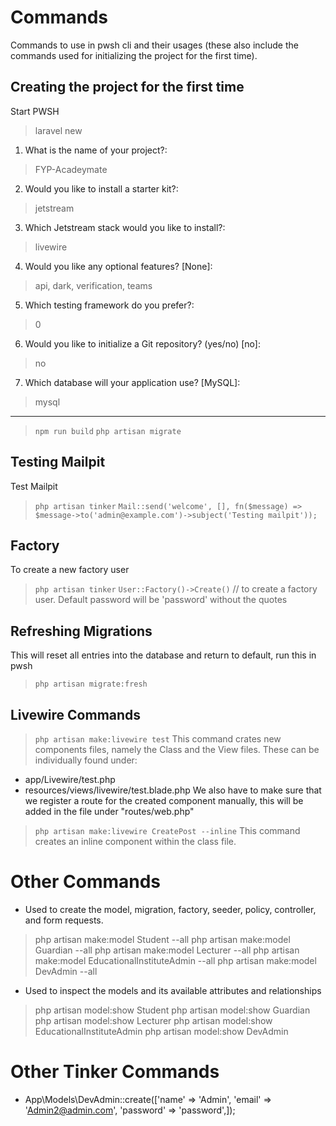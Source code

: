 # Commands 
Commands to use in pwsh cli and their usages (these also include the commands used for initializing the project for the first time).

## Creating the project for the first time
Start PWSH
> laravel new
1. What is the name of your project?:
 > FYP-Acadeymate
2. Would you like to install a starter kit?:
 > jetstream
3. Which Jetstream stack would you like to install?:
 > livewire
4. Would you like any optional features? [None]:
 > api, dark, verification, teams 
5. Which testing framework do you prefer?:
 > 0
6. Would you like to initialize a Git repository? (yes/no) [no]:
 > no
7. Which database will your application use? [MySQL]:
 > mysql
------------------------------------
> `npm run build`
> `php artisan migrate`

## Testing Mailpit
Test Mailpit
> `php artisan tinker`
> `Mail::send('welcome', [], fn($message) => $message->to('admin@example.com')->subject('Testing mailpit'));`

## Factory
To create a new factory user
> `php artisan tinker`
> `User::Factory()->Create()` // to create a factory user. Default password will be 'password' without the quotes

## Refreshing Migrations
This will reset all entries into the database and return to default, run this in pwsh
> `php artisan migrate:fresh`

## Livewire Commands

> `php artisan make:livewire test`
This command crates new components files, namely the Class and the View files. These can be individually found under:
- app/Livewire/test.php
- resources/views/livewire/test.blade.php
We also have to make sure that we register a route for the created component manually, this will be added in the file under "routes/web.php"

> `php artisan make:livewire CreatePost --inline`
This command creates an inline component within the class file.

# Other Commands
- Used to create the model, migration, factory, seeder, policy, controller, and form requests. 
> php artisan make:model Student --all
> php artisan make:model Guardian --all
> php artisan make:model Lecturer --all
> php artisan make:model EducationalInstituteAdmin --all
> php artisan make:model DevAdmin --all

- Used to inspect the models and its available attributes and relationships
> php artisan model:show Student
> php artisan model:show Guardian
> php artisan model:show Lecturer
> php artisan model:show EducationalInstituteAdmin
> php artisan model:show DevAdmin

# Other Tinker Commands
- App\Models\DevAdmin::create(['name' => 'Admin', 'email' => 'Admin2@admin.com', 'password' => 'password',]);  